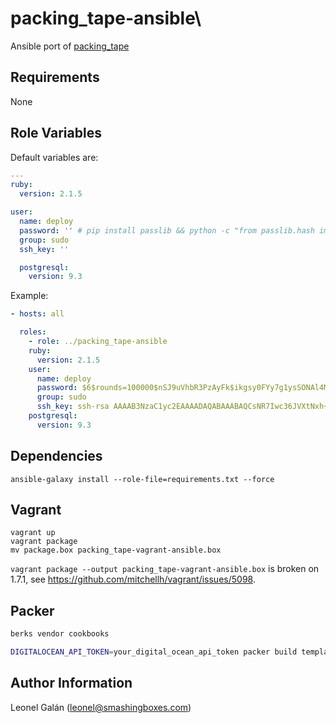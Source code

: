 # packing_tape-ansible\

Ansible port of [packing_tape](https://github.com/leonelgalan/packing_tape)


## Requirements

None

## Role Variables

Default variables are:

```yml
---
ruby:
  version: 2.1.5

user:
  name: deploy
  password: '' # pip install passlib && python -c "from passlib.hash import sha512_crypt; import getpass; print sha512_crypt.encrypt(getpass.getpass())" : your_password
  group: sudo
  ssh_key: ''

  postgresql:
    version: 9.3

```

Example:

```yml
- hosts: all

  roles:
    - role: ../packing_tape-ansible
    ruby:
      version: 2.1.5
    user:
      name: deploy
      password: $6$rounds=100000$nSJ9uVhbR3PzAyFk$ikgsy0FYy7g1ysSONAl4MxByy9SujhfGhYlPFf5NMcLykLXGObya.Mi29T.RCAoEwri5lwwR2uXmOdRmw7V0V.
      group: sudo
      ssh_key: ssh-rsa AAAAB3NzaC1yc2EAAAADAQABAAABAQCsNR7Iwc36JVXtNxh+CvG5oW4cFEe4PbmRJ/2XJWBxcjKZ43a9zJ2RzGGo/Uo4gk+Jr+qGPRWCjwIdVx4C+v/u7gLqsCRT/uNxmq63+AoFeKJo+YvHJ3sLxB/SkxgTgsDhEU7i9Y14CnAIzRq1GBFaJzWV+dj6tif4pDbhrsnzPYXUd/dKp7sAH/2WX50zH4qigvEl8PnqJxCc0nnnIhOqgY+T5craZRaLYAQGxVlapVCKT1YX94bL+aaWLvGTyW4JCp/jc3nN8ckY4w3Cu34mA/xP4+6N7+pKgPonzUq798ghxilDNX+s2xnUWIaJWwVNKBIqzLrhf31nPYnjGfpf leonel@smashingboxes.com
    postgresql:
      version: 9.3
```

## Dependencies

```shell
ansible-galaxy install --role-file=requirements.txt --force
```

## Vagrant

```shell
vagrant up
vagrant package
mv package.box packing_tape-vagrant-ansible.box
```

`vagrant package --output packing_tape-vagrant-ansible.box` is broken on 1.7.1, see https://github.com/mitchellh/vagrant/issues/5098.

## Packer

```zsh
berks vendor cookbooks

DIGITALOCEAN_API_TOKEN=your_digital_ocean_api_token packer build template.json
```

## Author Information

Leonel Galán (<leonel@smashingboxes.com>)

